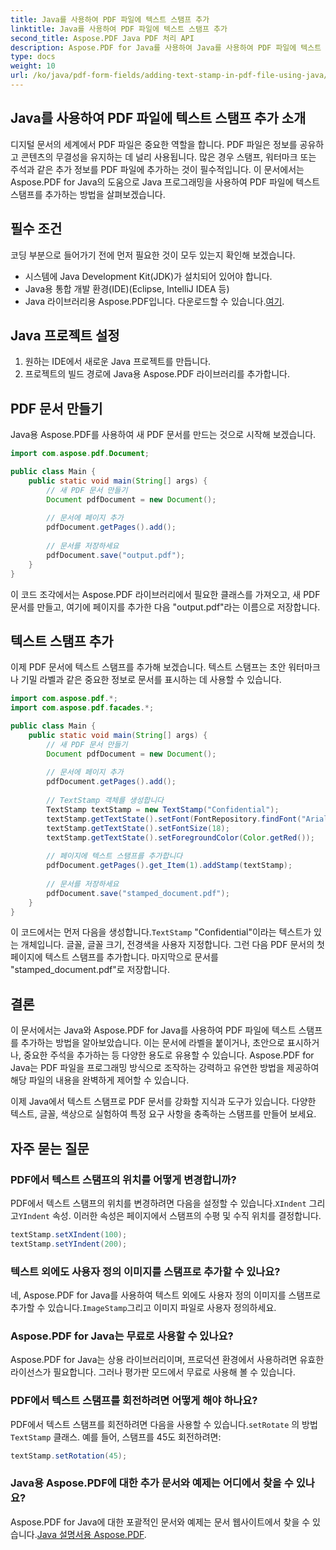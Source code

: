 ```yaml
---
title: Java를 사용하여 PDF 파일에 텍스트 스탬프 추가
linktitle: Java를 사용하여 PDF 파일에 텍스트 스탬프 추가
second_title: Aspose.PDF Java PDF 처리 API
description: Aspose.PDF for Java를 사용하여 Java를 사용하여 PDF 파일에 텍스트 스탬프를 추가하는 방법을 알아보세요. PDF 문서를 손쉽게 사용자 지정하세요.
type: docs
weight: 10
url: /ko/java/pdf-form-fields/adding-text-stamp-in-pdf-file-using-java/
---
```


## Java를 사용하여 PDF 파일에 텍스트 스탬프 추가 소개

디지털 문서의 세계에서 PDF 파일은 중요한 역할을 합니다. PDF 파일은 정보를 공유하고 콘텐츠의 무결성을 유지하는 데 널리 사용됩니다. 많은 경우 스탬프, 워터마크 또는 주석과 같은 추가 정보를 PDF 파일에 추가하는 것이 필수적입니다. 이 문서에서는 Aspose.PDF for Java의 도움으로 Java 프로그래밍을 사용하여 PDF 파일에 텍스트 스탬프를 추가하는 방법을 살펴보겠습니다.

## 필수 조건

코딩 부분으로 들어가기 전에 먼저 필요한 것이 모두 있는지 확인해 보겠습니다.

- 시스템에 Java Development Kit(JDK)가 설치되어 있어야 합니다.
- Java용 통합 개발 환경(IDE)(Eclipse, IntelliJ IDEA 등)
-  Java 라이브러리용 Aspose.PDF입니다. 다운로드할 수 있습니다.[여기](https://releases.aspose.com/pdf/java/).

## Java 프로젝트 설정

1. 원하는 IDE에서 새로운 Java 프로젝트를 만듭니다.
2. 프로젝트의 빌드 경로에 Java용 Aspose.PDF 라이브러리를 추가합니다.

## PDF 문서 만들기

Java용 Aspose.PDF를 사용하여 새 PDF 문서를 만드는 것으로 시작해 보겠습니다.

```java
import com.aspose.pdf.Document;

public class Main {
    public static void main(String[] args) {
        // 새 PDF 문서 만들기
        Document pdfDocument = new Document();
        
        // 문서에 페이지 추가
        pdfDocument.getPages().add();
        
        // 문서를 저장하세요
        pdfDocument.save("output.pdf");
    }
}
```

이 코드 조각에서는 Aspose.PDF 라이브러리에서 필요한 클래스를 가져오고, 새 PDF 문서를 만들고, 여기에 페이지를 추가한 다음 "output.pdf"라는 이름으로 저장합니다.

## 텍스트 스탬프 추가

이제 PDF 문서에 텍스트 스탬프를 추가해 보겠습니다. 텍스트 스탬프는 초안 워터마크나 기밀 라벨과 같은 중요한 정보로 문서를 표시하는 데 사용할 수 있습니다.

```java
import com.aspose.pdf.*;
import com.aspose.pdf.facades.*;

public class Main {
    public static void main(String[] args) {
        // 새 PDF 문서 만들기
        Document pdfDocument = new Document();
        
        // 문서에 페이지 추가
        pdfDocument.getPages().add();
        
        // TextStamp 객체를 생성합니다
        TextStamp textStamp = new TextStamp("Confidential");
        textStamp.getTextState().setFont(FontRepository.findFont("Arial"));
        textStamp.getTextState().setFontSize(18);
        textStamp.getTextState().setForegroundColor(Color.getRed());
        
        // 페이지에 텍스트 스탬프를 추가합니다
        pdfDocument.getPages().get_Item(1).addStamp(textStamp);
        
        // 문서를 저장하세요
        pdfDocument.save("stamped_document.pdf");
    }
}
```

 이 코드에서는 먼저 다음을 생성합니다.`TextStamp` "Confidential"이라는 텍스트가 있는 개체입니다. 글꼴, 글꼴 크기, 전경색을 사용자 지정합니다. 그런 다음 PDF 문서의 첫 페이지에 텍스트 스탬프를 추가합니다. 마지막으로 문서를 "stamped_document.pdf"로 저장합니다.

## 결론

이 문서에서는 Java와 Aspose.PDF for Java를 사용하여 PDF 파일에 텍스트 스탬프를 추가하는 방법을 알아보았습니다. 이는 문서에 라벨을 붙이거나, 초안으로 표시하거나, 중요한 주석을 추가하는 등 다양한 용도로 유용할 수 있습니다. Aspose.PDF for Java는 PDF 파일을 프로그래밍 방식으로 조작하는 강력하고 유연한 방법을 제공하여 해당 파일의 내용을 완벽하게 제어할 수 있습니다.

이제 Java에서 텍스트 스탬프로 PDF 문서를 강화할 지식과 도구가 있습니다. 다양한 텍스트, 글꼴, 색상으로 실험하여 특정 요구 사항을 충족하는 스탬프를 만들어 보세요.

## 자주 묻는 질문

### PDF에서 텍스트 스탬프의 위치를 어떻게 변경합니까?

 PDF에서 텍스트 스탬프의 위치를 변경하려면 다음을 설정할 수 있습니다.`XIndent` 그리고`YIndent` 속성. 이러한 속성은 페이지에서 스탬프의 수평 및 수직 위치를 결정합니다.

```java
textStamp.setXIndent(100);
textStamp.setYIndent(200);
```

### 텍스트 외에도 사용자 정의 이미지를 스탬프로 추가할 수 있나요?

 네, Aspose.PDF for Java를 사용하여 텍스트 외에도 사용자 정의 이미지를 스탬프로 추가할 수 있습니다.`ImageStamp`그리고 이미지 파일로 사용자 정의하세요.

### Aspose.PDF for Java는 무료로 사용할 수 있나요?

Aspose.PDF for Java는 상용 라이브러리이며, 프로덕션 환경에서 사용하려면 유효한 라이선스가 필요합니다. 그러나 평가판 모드에서 무료로 사용해 볼 수 있습니다.

### PDF에서 텍스트 스탬프를 회전하려면 어떻게 해야 하나요?

 PDF에서 텍스트 스탬프를 회전하려면 다음을 사용할 수 있습니다.`setRotate` 의 방법`TextStamp` 클래스. 예를 들어, 스탬프를 45도 회전하려면:

```java
textStamp.setRotation(45);
```

### Java용 Aspose.PDF에 대한 추가 문서와 예제는 어디에서 찾을 수 있나요?

 Aspose.PDF for Java에 대한 포괄적인 문서와 예제는 문서 웹사이트에서 찾을 수 있습니다.[Java 설명서용 Aspose.PDF](https://reference.aspose.com/pdf/java/).